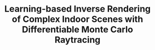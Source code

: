 ---
title: "Learning-based Inverse Rendering of Complex Indoor Scenes with Differentiable Monte Carlo Raytracing"
collection: publications
# permalink: /invrend
venue: 'SIGGRAPH Asia (Conference Proceedings)'
paperurl: '#'
authors: '<b>Jingsen Zhu</b>, Fujun Luan, Yuchi Huo, Zihao Lin, Zhihua Zhong, Dianbing Xi, Rui Wang, Hujun Bao, Jiaxiang Zheng, Tang Rui'
project: 'https://jingsenzhu.github.io/invrend/'
code: 'https://jingsenzhu.github.io/invrend/'
dataset: 'https://jingsenzhu.github.io/invrend/'
---